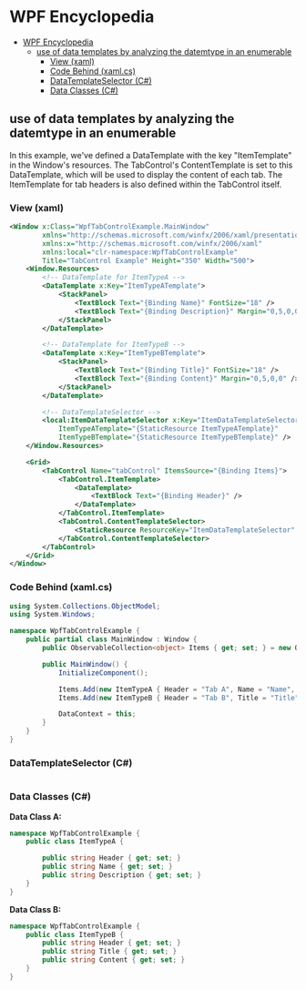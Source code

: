 # WPF Encyclopedia

- [WPF Encyclopedia](#wpf-encyclopedia)
  - [use of data templates by analyzing the datemtype in an enumerable](#use-of-data-templates-by-analyzing-the-datemtype-in-an-enumerable)
    - [View (xaml)](#view-xaml)
    - [Code Behind (xaml.cs)](#code-behind-xamlcs)
    - [DataTemplateSelector (C#)](#datatemplateselector-c)
    - [Data Classes (C#)](#data-classes-c)

## use of data templates by analyzing the datemtype in an enumerable

In this example, we've defined a DataTemplate with the key "ItemTemplate" in the Window's resources. The TabControl's ContentTemplate is set to this DataTemplate, which will be used to display the content of each tab. The ItemTemplate for tab headers is also defined within the TabControl itself.

### View (xaml)

```xml
<Window x:Class="WpfTabControlExample.MainWindow"
        xmlns="http://schemas.microsoft.com/winfx/2006/xaml/presentation"
        xmlns:x="http://schemas.microsoft.com/winfx/2006/xaml"
        xmlns:local="clr-namespace:WpfTabControlExample"
        Title="TabControl Example" Height="350" Width="500">
    <Window.Resources>
        <!-- DataTemplate for ItemTypeA -->
        <DataTemplate x:Key="ItemTypeATemplate">
            <StackPanel>
                <TextBlock Text="{Binding Name}" FontSize="18" />
                <TextBlock Text="{Binding Description}" Margin="0,5,0,0" />
            </StackPanel>
        </DataTemplate>

        <!-- DataTemplate for ItemTypeB -->
        <DataTemplate x:Key="ItemTypeBTemplate">
            <StackPanel>
                <TextBlock Text="{Binding Title}" FontSize="18" />
                <TextBlock Text="{Binding Content}" Margin="0,5,0,0" />
            </StackPanel>
        </DataTemplate>

        <!-- DataTemplateSelector -->
        <local:ItemDataTemplateSelector x:Key="ItemDataTemplateSelector"
            ItemTypeATemplate="{StaticResource ItemTypeATemplate}"
            ItemTypeBTemplate="{StaticResource ItemTypeBTemplate}" />
    </Window.Resources>

    <Grid>
        <TabControl Name="tabControl" ItemsSource="{Binding Items}">
            <TabControl.ItemTemplate>
                <DataTemplate>
                    <TextBlock Text="{Binding Header}" />
                </DataTemplate>
            </TabControl.ItemTemplate>
            <TabControl.ContentTemplateSelector>
                <StaticResource ResourceKey="ItemDataTemplateSelector" />
            </TabControl.ContentTemplateSelector>
        </TabControl>
    </Grid>
</Window>
```

### Code Behind (xaml.cs)

```c#
using System.Collections.ObjectModel;
using System.Windows;

namespace WpfTabControlExample {
    public partial class MainWindow : Window {
        public ObservableCollection<object> Items { get; set; } = new ObservableCollection<object>();

        public MainWindow() {
            InitializeComponent();

            Items.Add(new ItemTypeA { Header = "Tab A", Name = "Name", Description = "This is the description of this Tab" });
            Items.Add(new ItemTypeB { Header = "Tab B", Title = "Title", Content = "This is the content of this Tab" });

            DataContext = this;
        }
    }
}
```

### DataTemplateSelector (C#)

```c#
```

### Data Classes (C#)

**Data Class A:**

```c#
namespace WpfTabControlExample {
    public class ItemTypeA {

        public string Header { get; set; }
        public string Name { get; set; }
        public string Description { get; set; }
    }
}
```

**Data Class B:**

```c#
namespace WpfTabControlExample {
    public class ItemTypeB {
        public string Header { get; set; }
        public string Title { get; set; }
        public string Content { get; set; }
    }
}
```
